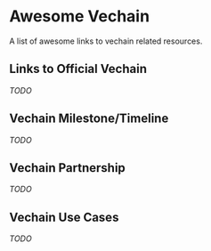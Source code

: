 # Awesome Vechain

A list of awesome links to vechain related resources.

## Links to Official Vechain

*TODO*

## Vechain Milestone/Timeline

*TODO*

## Vechain Partnership

*TODO*

## Vechain Use Cases

*TODO*